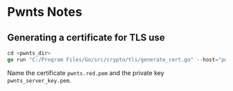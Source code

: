 # Pwnts Notes

## Generating a certificate for TLS use

```go
cd <pwnts_dir>
go run "C:/Program Files/Go/src/crypto/tls/generate_cert.go" --host="pwnts.red,localhost"
```

Name the certificate `pwnts.red.pem` and the private key `pwnts_server_key.pem`.